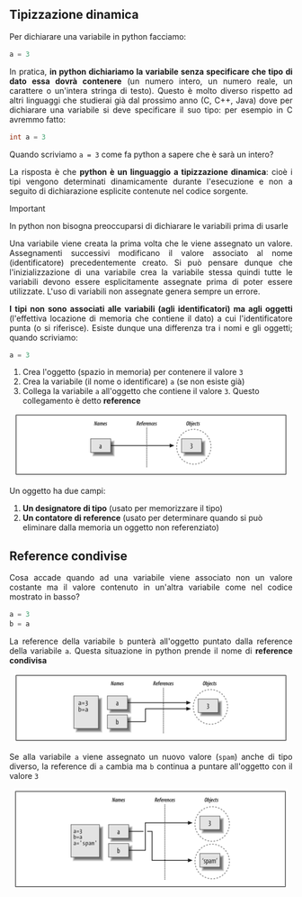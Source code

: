 ## Tipizzazione dinamica

Per dichiarare una variabile in python facciamo:

```python
a = 3
```

<p align="justify">
In pratica, <b>in python dichiariamo la variabile senza specificare che tipo di dato essa dovrà contenere</b> (un numero intero, un numero reale, un carattere o un'intera stringa di testo).
Questo è molto diverso rispetto ad altri linguaggi che studierai già dal prossimo anno (C, C++, Java) dove per dichiarare una variabile si deve specificare il suo tipo: per esempio in C avremmo fatto:
</p>

```c
int a = 3
```

Quando scriviamo <code>a = 3</code> come fa python a sapere che è sarà un intero?

<p align="justify">
La risposta è che <b>python è un linguaggio a tipizzazione dinamica</b>: cioè i tipi vengono determinati dinamicamente durante l'esecuzione e non a seguito di dichiarazione esplicite contenute nel codice sorgente.
</p>

> [!IMPORTANT]
> In python non bisogna preoccuparsi di dichiarare le variabili prima di usarle

<p align="justify">
Una variabile viene creata la prima volta che le viene assegnato un valore. Assegnamenti successivi modificano il valore associato al nome (identificatore) precedentemente creato. Si può pensare dunque che l'inizializzazione di una variabile crea la variabile stessa quindi tutte le variabili devono essere esplicitamente assegnate prima di poter essere utilizzate. L'uso di variabili non assegnate genera sempre un errore.
</p>

<p align="justify">
<b>I tipi non sono associati alle variabili (agli identificatori) ma agli oggetti</b> (l'effettiva locazione di memoria che contiene il dato) a cui l'identificatore punta (o si riferisce). Esiste dunque una differenza tra i nomi e gli oggetti; quando scriviamo:
</p>

```python
a = 3
```

1. Crea l'oggetto (spazio in memoria) per contenere il valore <code>3</code>
2. Crea la variabile (il nome o identificare) <code>a</code> (se non esiste già)
3. Collega la variabile <code>a</code> all'oggetto che contiene il valore <code>3</code>. Questo collegamento è detto <b>reference</b>


<p align=center>
<img src="https://github.com/TheBitPoets/friedpython/blob/main/images/tipizzazione_dinamica/1.png"></img>
</p>

Un oggetto ha due campi:
1. <b>Un designatore di tipo</b> (usato per memorizzare il tipo)
2. <b>Un contatore di reference</b> (usato per determinare quando si può eliminare dalla memoria un oggetto non referenziato)

## Reference condivise

<p align=justify>
Cosa accade quando ad una variabile viene associato non un valore costante ma il valore contenuto in un'altra variabile come nel codice mostrato in basso?
</p>

```python
a = 3
b = a
```
<p align=justify>
La reference della variabile <code>b</code> punterà all'oggetto puntato dalla reference della variabile <code>a</code>. Questa situazione in python prende il nome di <b>reference condivisa</b>
</p>

<p align=center>
<img src="https://github.com/TheBitPoets/friedpython/blob/main/images/tipizzazione_dinamica/2.png"></img>
</p>

<p align=justify>
Se alla variabile <code>a</code> viene assegnato un nuovo valore (<code>spam</code>) anche di tipo diverso, la reference di <code>a</code> cambia ma <code>b</code> continua a puntare all'oggetto con il valore <code>3</code>
</p>

<p align=center>
<img src="https://github.com/TheBitPoets/friedpython/blob/main/images/tipizzazione_dinamica/3.png"></img>
</p>



















